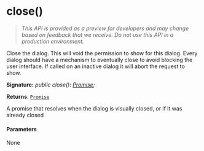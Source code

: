 # close()

> _This API is provided as a preview for developers and may change based on feedback that we receive.  Do not use this API in a production environment._

Close the dialog. This will void the permission to show for this dialog. Every dialog should have a mechanism to eventually close to avoid blocking the user interface. If called on an inactive dialog it will abort the request to show.

**Signature:** _public close(): [Promise](../../web-apis/class/promise.md)<void>;_

**Returns**: [`Promise`](../../web-apis/class/promise.md)<void>



A promise that resolves when the dialog is visually closed, or if it was already closed

#### Parameters
None


